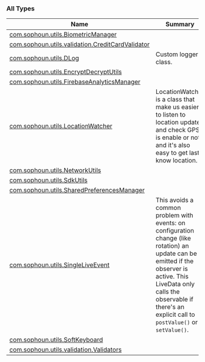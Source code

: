 

### All Types

| Name | Summary |
|---|---|
| [com.sophoun.utils.BiometricManager](../com.sophoun.utils/-biometric-manager/index.md) |  |
| [com.sophoun.utils.validation.CreditCardValidator](../com.sophoun.utils.validation/-credit-card-validator/index.md) |  |
| [com.sophoun.utils.DLog](../com.sophoun.utils/-d-log/index.md) | Custom logger class. |
| [com.sophoun.utils.EncryptDecryptUtils](../com.sophoun.utils/-encrypt-decrypt-utils/index.md) |  |
| [com.sophoun.utils.FirebaseAnalyticsManager](../com.sophoun.utils/-firebase-analytics-manager/index.md) |  |
| [com.sophoun.utils.LocationWatcher](../com.sophoun.utils/-location-watcher/index.md) | LocationWatcher is a class that make us easier to listen to location update and check GPS is enable or not and it's also easy to get last know location. |
| [com.sophoun.utils.NetworkUtils](../com.sophoun.utils/-network-utils/index.md) |  |
| [com.sophoun.utils.SdkUtils](../com.sophoun.utils/-sdk-utils/index.md) |  |
| [com.sophoun.utils.SharedPreferencesManager](../com.sophoun.utils/-shared-preferences-manager/index.md) |  |
| [com.sophoun.utils.SingleLiveEvent](../com.sophoun.utils/-single-live-event/index.md) | This avoids a common problem with events: on configuration change (like rotation) an update can be emitted if the observer is active. This LiveData only calls the observable if there's an explicit call to `postValue()` or `setValue()`. |
| [com.sophoun.utils.SoftKeyboard](../com.sophoun.utils/-soft-keyboard/index.md) |  |
| [com.sophoun.utils.validation.Validators](../com.sophoun.utils.validation/-validators/index.md) |  |
